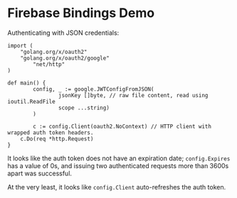 Firebase Bindings Demo
====

Authenticating with JSON credentials:

```golang
import (
	"golang.org/x/oauth2"
	"golang.org/x/oauth2/google"
        "net/http"
)

def main() {
        config, _ := google.JWTConfigFromJSON(
                jsonKey []byte, // raw file content, read using ioutil.ReadFile
                scope ...string)
        )       
                
        c := config.Client(oauth2.NoContext) // HTTP client with wrapped auth token headers.
	c.Do(req *http.Request)
}
```

It looks like the auth token does not have an expiration date; `config.Expires`
has a value of 0s, and issuing two authenticated requests more than 3600s apart
was successful.

At the very least, it looks like `config.Client` auto-refreshes the auth token.

